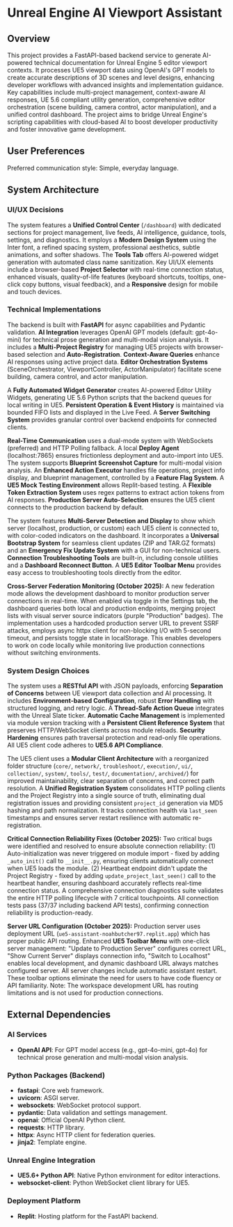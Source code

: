 # Unreal Engine AI Viewport Assistant

## Overview
This project provides a FastAPI-based backend service to generate AI-powered technical documentation for Unreal Engine 5 editor viewport contexts. It processes UE5 viewport data using OpenAI's GPT models to create accurate descriptions of 3D scenes and level designs, enhancing developer workflows with advanced insights and implementation guidance. Key capabilities include multi-project management, context-aware AI responses, UE 5.6 compliant utility generation, comprehensive editor orchestration (scene building, camera control, actor manipulation), and a unified control dashboard. The project aims to bridge Unreal Engine's scripting capabilities with cloud-based AI to boost developer productivity and foster innovative game development.

## User Preferences
Preferred communication style: Simple, everyday language.

## System Architecture

### UI/UX Decisions
The system features a **Unified Control Center** (`/dashboard`) with dedicated sections for project management, live feeds, AI intelligence, guidance, tools, settings, and diagnostics. It employs a **Modern Design System** using the Inter font, a refined spacing system, professional aesthetics, subtle animations, and softer shadows. The **Tools Tab** offers AI-powered widget generation with automated class name sanitization. Key UI/UX elements include a browser-based **Project Selector** with real-time connection status, enhanced visuals, quality-of-life features (keyboard shortcuts, tooltips, one-click copy buttons, visual feedback), and a **Responsive** design for mobile and touch devices.

### Technical Implementations
The backend is built with **FastAPI** for async capabilities and Pydantic validation. **AI Integration** leverages OpenAI GPT models (default: gpt-4o-mini) for technical prose generation and multi-modal vision analysis. It includes a **Multi-Project Registry** for managing UE5 projects with browser-based selection and **Auto-Registration**. **Context-Aware Queries** enhance AI responses using active project data. **Editor Orchestration Systems** (SceneOrchestrator, ViewportController, ActorManipulator) facilitate scene building, camera control, and actor manipulation.

A **Fully Automated Widget Generator** creates AI-powered Editor Utility Widgets, generating UE 5.6 Python scripts that the backend queues for local writing in UE5. **Persistent Operation & Event History** is maintained via bounded FIFO lists and displayed in the Live Feed. A **Server Switching System** provides granular control over backend endpoints for connected clients.

**Real-Time Communication** uses a dual-mode system with WebSockets (preferred) and HTTP Polling fallback. A local **Deploy Agent** (localhost:7865) ensures frictionless deployment and auto-import into UE5. The system supports **Blueprint Screenshot Capture** for multi-modal vision analysis. An **Enhanced Action Executor** handles file operations, project info display, and blueprint management, controlled by a **Feature Flag System**. A **UE5 Mock Testing Environment** allows Replit-based testing. A **Flexible Token Extraction System** uses regex patterns to extract action tokens from AI responses. **Production Server Auto-Selection** ensures the UE5 client connects to the production backend by default.

The system features **Multi-Server Detection and Display** to show which server (localhost, production, or custom) each UE5 client is connected to, with color-coded indicators on the dashboard. It incorporates a **Universal Bootstrap System** for seamless client updates (ZIP and TAR.GZ formats) and an **Emergency Fix Update System** with a GUI for non-technical users. **Connection Troubleshooting Tools** are built-in, including console utilities and a **Dashboard Reconnect Button**. A **UE5 Editor Toolbar Menu** provides easy access to troubleshooting tools directly from the editor.

**Cross-Server Federation Monitoring (October 2025):** A new federation mode allows the development dashboard to monitor production server connections in real-time. When enabled via toggle in the Settings tab, the dashboard queries both local and production endpoints, merging project lists with visual server source indicators (purple "Production" badges). The implementation uses a hardcoded production server URL to prevent SSRF attacks, employs async httpx client for non-blocking I/O with 5-second timeout, and persists toggle state in localStorage. This enables developers to work on code locally while monitoring live production connections without switching environments.

### System Design Choices
The system uses a **RESTful API** with JSON payloads, enforcing **Separation of Concerns** between UE viewport data collection and AI processing. It includes **Environment-based Configuration**, robust **Error Handling** with structured logging, and retry logic. A **Thread-Safe Action Queue** integrates with the Unreal Slate ticker. **Automatic Cache Management** is implemented via module version tracking with a **Persistent Client Reference System** that preserves HTTP/WebSocket clients across module reloads. **Security Hardening** ensures path traversal protection and read-only file operations. All UE5 client code adheres to **UE5.6 API Compliance**.

The UE5 client uses a **Modular Client Architecture** with a reorganized folder structure (`core/`, `network/`, `troubleshoot/`, `execution/`, `ui/`, `collection/`, `system/`, `tools/`, `test/`, `documentation/`, `archived/`) for improved maintainability, clear separation of concerns, and correct path resolution. A **Unified Registration System** consolidates HTTP polling clients and the Project Registry into a single source of truth, eliminating dual registration issues and providing consistent `project_id` generation via MD5 hashing and path normalization. It tracks connection health via `last_seen` timestamps and ensures server restart resilience with automatic re-registration.

**Critical Connection Reliability Fixes (October 2025):** Two critical bugs were identified and resolved to ensure absolute connection reliability: (1) Auto-initialization was never triggered on module import - fixed by adding `_auto_init()` call to `__init__.py`, ensuring clients automatically connect when UE5 loads the module. (2) Heartbeat endpoint didn't update the Project Registry - fixed by adding `update_project_last_seen()` call to the heartbeat handler, ensuring dashboard accurately reflects real-time connection status. A comprehensive connection diagnostics suite validates the entire HTTP polling lifecycle with 7 critical touchpoints. All connection tests pass (37/37 including backend API tests), confirming connection reliability is production-ready.

**Server URL Configuration (October 2025):** Production server uses deployment URL (`ue5-assistant-noahbutcher97.replit.app`) which has proper public API routing. Enhanced **UE5 Toolbar Menu** with one-click server management: "Update to Production Server" configures correct URL, "Show Current Server" displays connection info, "Switch to Localhost" enables local development, and dynamic dashboard URL always matches configured server. All server changes include automatic assistant restart. These toolbar options eliminate the need for users to have code fluency or API familiarity. Note: The workspace development URL has routing limitations and is not used for production connections.

## External Dependencies

### AI Services
- **OpenAI API**: For GPT model access (e.g., gpt-4o-mini, gpt-4o) for technical prose generation and multi-modal vision analysis.

### Python Packages (Backend)
- **fastapi**: Core web framework.
- **uvicorn**: ASGI server.
- **websockets**: WebSocket protocol support.
- **pydantic**: Data validation and settings management.
- **openai**: Official OpenAI Python client.
- **requests**: HTTP library.
- **httpx**: Async HTTP client for federation queries.
- **jinja2**: Template engine.

### Unreal Engine Integration
- **UE5.6+ Python API**: Native Python environment for editor interactions.
- **websocket-client**: Python WebSocket client library for UE5.

### Deployment Platform
- **Replit**: Hosting platform for the FastAPI backend.